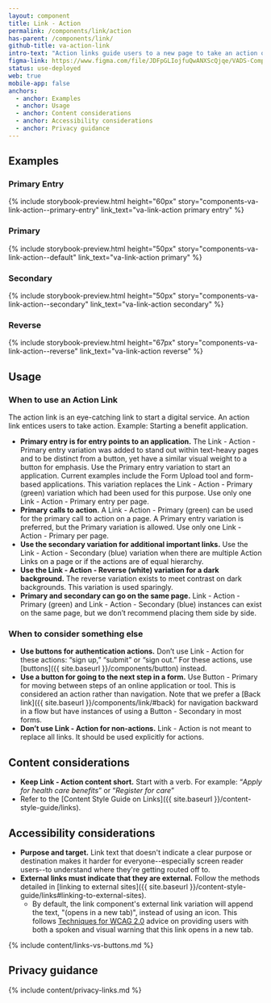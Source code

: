 ```yaml
---
layout: component
title: Link - Action
permalink: /components/link/action
has-parent: /components/link/
github-title: va-action-link
intro-text: "Action links guide users to a new page to take an action or to start an online tool or digital service."
figma-link: https://www.figma.com/file/JDFpGLIojfuQwANXScQjqe/VADS-Component-Examples?type=design&node-id=1312%3A10315&mode=design&t=nYOotVcwdpiMCL5C-1
status: use-deployed
web: true
mobile-app: false
anchors:
  - anchor: Examples
  - anchor: Usage
  - anchor: Content considerations
  - anchor: Accessibility considerations
  - anchor: Privacy guidance
---
```


## Examples

### Primary Entry

{% include storybook-preview.html height="60px" story="components-va-link-action--primary-entry" link_text="va-link-action primary entry"  %}

### Primary

{% include storybook-preview.html height="50px" story="components-va-link-action--default" link_text="va-link-action primary"  %}

### Secondary

{% include storybook-preview.html height="50px" story="components-va-link-action--secondary" link_text="va-link-action secondary" %}

### Reverse

{% include storybook-preview.html height="67px" story="components-va-link-action--reverse" link_text="va-link-action reverse" %}

## Usage

### When to use an Action Link

The action link is an eye-catching link to start a digital service. An action link entices users to take action. Example: Starting a benefit application.

* **Primary entry is for entry points to an application.** The Link - Action - Primary entry variation was added to stand out within text-heavy pages and to be distinct from a button, yet have a similar visual weight to a button for emphasis. Use the Primary entry variation to start an application. Current examples include the Form Upload tool and form-based applications. This variation replaces the Link - Action - Primary (green) variation which had been used for this purpose. Use only one Link - Action - Primary entry per page.
* **Primary calls to action.** A Link - Action - Primary (green) can be used for the primary call to action on a page. A Primary entry variation is preferred, but the Primary variation is allowed. Use only one Link - Action - Primary per page.
* **Use the secondary variation for additional important links.** Use the Link - Action - Secondary (blue) variation when there are multiple Action Links on a page or if the actions are of equal hierarchy.
* **Use the Link - Action - Reverse (white) variation for a dark background.** The reverse variation exists to meet contrast on dark backgrounds. This variation is used sparingly.
* **Primary and secondary can go on the same page.** Link - Action - Primary (green) and Link - Action - Secondary (blue) instances can exist on the same page, but we don’t recommend placing them side by side.

### When to consider something else

* **Use buttons for authentication actions.** Don’t use Link - Action for these actions: “sign up,” “submit” or “sign out.” For these actions, use [buttons]({{ site.baseurl }}/components/button) instead.
* **Use a button for going to the next step in a form.** Use Button - Primary for moving between steps of an online application or tool. This is considered an action rather than navigation. Note that we prefer a [Back link]({{ site.baseurl }}/components/link/#back) for navigation backward in a flow but have instances of using a Button - Secondary in most forms.
* **Don’t use Link - Action for non-actions.** Link - Action is not meant to replace all links. It should be used explicitly for actions.

## Content considerations

* **Keep Link - Action content short.** Start with a verb. For example: “*Apply for health care benefits*” or “*Register for care*”
* Refer to the [Content Style Guide on Links]({{ site.baseurl }}/content-style-guide/links).

## Accessibility considerations

* **Purpose and target.** Link text that doesn't indicate a clear purpose or destination makes it harder for everyone--especially screen reader users--to understand where they're getting routed off to.
* **External links must indicate that they are external.** Follow the methods detailed in [linking to external sites]({{ site.baseurl }}/content-style-guide/links#linking-to-external-sites).
  * By default, the link component's external link variation will append the text, "(opens in a new tab)", instead of using an icon. This follows [Techniques for WCAG 2.0](https://www.w3.org/TR/WCAG20-TECHS/G201.html) advice on providing users with both a spoken and visual warning that this link opens in a new tab.

{% include content/links-vs-buttons.md %}

## Privacy guidance

{% include content/privacy-links.md %}

